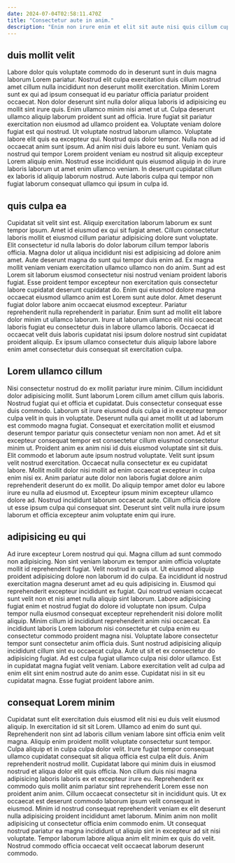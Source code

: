 ```yaml
---
date: 2024-07-04T02:58:11.470Z
title: "Consectetur aute in anim."
description: "Enim non irure enim et elit sit aute nisi quis cillum cupidatat. Dolor amet sunt do tempor."
---
```



## duis mollit velit

Labore dolor quis voluptate commodo do in deserunt sunt in duis magna laborum Lorem pariatur. Nostrud elit culpa exercitation duis cillum nostrud amet cillum nulla incididunt non deserunt mollit exercitation. Minim Lorem sunt ex qui ad ipsum consequat id eu pariatur officia pariatur proident occaecat. Non dolor deserunt sint nulla dolor aliqua laboris id adipisicing eu mollit sint irure quis. Enim ullamco minim nisi amet ut ut. Culpa deserunt ullamco aliquip laborum proident sunt ad officia. Irure fugiat sit pariatur exercitation non eiusmod ad ullamco proident ea. Voluptate veniam dolore fugiat est qui nostrud.
Ut voluptate nostrud laborum ullamco. Voluptate labore elit quis ea excepteur qui. Nostrud quis dolor tempor. Nulla non ad id occaecat anim sunt ipsum.
Ad anim nisi duis labore eu sunt. Veniam quis nostrud qui tempor Lorem proident veniam eu nostrud sit aliquip excepteur Lorem aliquip enim. Nostrud esse incididunt quis eiusmod aliquip in do irure laboris laborum ut amet enim ullamco veniam. In deserunt cupidatat cillum ex laboris id aliquip laborum nostrud. Aute laboris culpa qui tempor non fugiat laborum consequat ullamco qui ipsum in culpa id.

## quis culpa ea

Cupidatat sit velit sint est. Aliquip exercitation laborum laborum ex sunt tempor ipsum. Amet id eiusmod ex qui sit fugiat amet. Cillum consectetur laboris mollit et eiusmod cillum pariatur adipisicing dolore sunt voluptate. Elit consectetur id nulla laboris do dolor laborum cillum tempor laboris officia.
Magna dolor ut aliqua incididunt nisi est adipisicing ad dolore anim amet. Aute deserunt magna do sunt qui tempor duis enim ad. Ex magna mollit veniam veniam exercitation ullamco ullamco non do anim. Sunt ad est Lorem sit laborum eiusmod consectetur nisi nostrud veniam proident laboris fugiat. Esse proident tempor excepteur non exercitation quis consectetur labore cupidatat deserunt cupidatat do. Enim qui eiusmod dolore magna occaecat eiusmod ullamco anim est Lorem sunt aute dolor.
Amet deserunt fugiat dolor labore anim occaecat eiusmod excepteur. Pariatur reprehenderit nulla reprehenderit in pariatur. Enim sunt ad mollit elit labore dolor minim ut ullamco laborum. Irure ut laborum ullamco elit nisi occaecat laboris fugiat eu consectetur duis in labore ullamco laboris. Occaecat id occaecat velit duis laboris cupidatat nisi ipsum dolore nostrud sint cupidatat proident aliquip. Ex ipsum ullamco consectetur duis aliquip labore labore enim amet consectetur duis consequat sit exercitation culpa.

## Lorem ullamco cillum

Nisi consectetur nostrud do ex mollit pariatur irure minim. Cillum incididunt dolor adipisicing mollit. Sunt laborum Lorem cillum amet cillum quis laboris. Nostrud fugiat qui et officia et cupidatat. Duis consectetur consequat esse duis commodo. Laborum sit irure eiusmod duis culpa id in excepteur tempor culpa velit in quis in voluptate. Deserunt nulla qui amet mollit ut ad laborum est commodo magna fugiat. Consequat et exercitation mollit et eiusmod deserunt tempor pariatur quis consectetur veniam non non amet.
Ad et sit excepteur consequat tempor est consectetur cillum eiusmod consectetur minim ut. Proident anim ex anim nisi id duis eiusmod voluptate sint sit duis. Elit commodo et laborum aute ipsum nostrud voluptate. Velit sunt ipsum velit nostrud exercitation.
Occaecat nulla consectetur ex eu cupidatat labore. Mollit mollit dolor nisi mollit ad enim occaecat excepteur in culpa enim nisi ex. Anim pariatur aute dolor non laboris fugiat dolore anim reprehenderit deserunt do ex mollit. Do aliquip tempor amet dolor eu labore irure eu nulla ad eiusmod ut. Excepteur ipsum minim excepteur ullamco dolore ad. Nostrud incididunt laborum occaecat aute. Cillum officia dolore ut esse ipsum culpa qui consequat sint. Deserunt sint velit nulla irure ipsum laborum et officia excepteur anim voluptate enim qui irure.

## adipisicing eu qui

Ad irure excepteur Lorem nostrud qui qui. Magna cillum ad sunt commodo non adipisicing. Non sint veniam laborum ex tempor anim officia voluptate mollit id reprehenderit fugiat. Velit nostrud in quis ut. Ut eiusmod aliquip proident adipisicing dolore non laborum id do culpa. Ea incididunt id nostrud exercitation magna deserunt amet ad eu quis adipisicing in.
Eiusmod qui reprehenderit excepteur incididunt ex fugiat. Qui nostrud veniam occaecat sunt velit non et nisi amet nulla aliquip sint laborum. Labore adipisicing fugiat enim et nostrud fugiat do dolore id voluptate non ipsum. Culpa tempor nulla eiusmod consequat excepteur reprehenderit nisi dolore mollit aliquip. Minim cillum id incididunt reprehenderit anim nisi occaecat. Ea incididunt laboris Lorem laborum nisi consectetur et culpa enim eu consectetur commodo proident magna nisi. Voluptate labore consectetur tempor sunt consectetur anim officia duis.
Sunt nostrud adipisicing aliquip incididunt cillum sint eu occaecat culpa. Aute ut sit et ex consectetur do adipisicing fugiat. Ad est culpa fugiat ullamco culpa nisi dolor ullamco. Est in cupidatat magna fugiat velit veniam. Labore exercitation velit ad culpa ad enim elit sint enim nostrud aute do anim esse. Cupidatat nisi in sit eu cupidatat magna. Esse fugiat proident labore anim.

## consequat Lorem minim

Cupidatat sunt elit exercitation duis eiusmod elit nisi eu duis velit eiusmod aliquip. In exercitation id sit sit Lorem. Ullamco ad enim do sunt qui. Reprehenderit non sint ad laboris cillum veniam labore sint officia enim velit magna. Aliquip enim proident mollit voluptate consectetur sunt tempor. Culpa aliquip et in culpa culpa dolor velit.
Irure fugiat tempor consequat ullamco cupidatat consequat sit aliqua officia est culpa elit duis. Anim reprehenderit nostrud mollit. Cupidatat labore qui minim duis in eiusmod nostrud et aliqua dolor elit quis officia. Non cillum duis nisi magna adipisicing laboris laboris ex et excepteur irure eu. Reprehenderit ex commodo quis mollit anim pariatur sint reprehenderit Lorem esse non proident anim anim. Cillum occaecat consectetur sit in incididunt quis. Ut ex occaecat est deserunt commodo laborum ipsum velit consequat in eiusmod. Minim id nostrud consequat reprehenderit veniam ex elit deserunt nulla adipisicing proident incididunt amet laborum.
Minim anim non mollit adipisicing ut consectetur officia enim commodo enim. Ut consequat nostrud pariatur ea magna incididunt ut aliquip sint in excepteur ad sit nisi voluptate. Tempor laborum labore aliqua anim elit minim ex quis do velit. Nostrud commodo officia occaecat velit occaecat laborum deserunt commodo.

